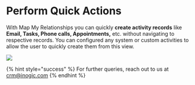 # Perform Quick Actions

With Map My Relationships you can quickly **create activity records** like **Email, Tasks, Phone calls, Appointments,** etc. without navigating to respective records. You can configured any system or custom activities to allow the user to quickly create them from this view.

![](<../../.gitbook/assets/Fea\_2 (1).png>)

{% hint style="success" %}
For further queries, reach out to us at [crm@inogic.com](mailto:crm@inogic.com)
{% endhint %}
